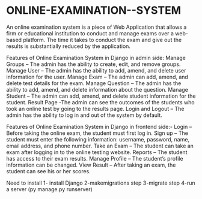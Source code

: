 # ONLINE-EXAMINATION--SYSTEM
An online examination system is a piece of Web Application that allows a firm or educational institution to conduct and manage exams over a web-based platform. The time it takes to conduct the exam and give out the results is substantially reduced by the application.


Features of Online Examination System in Django in admin side:
Manage Groups – The admin has the ability to create, edit, and remove groups.
Manage User – The admin has the ability to add, amend, and delete user information for the user.
Manage Exam – The admin can add, amend, and delete test details for the exam.
Manage Question – The admin has the ability to add, amend, and delete information about the question.
Manage Student – The admin can add, amend, and delete student information for the student.
Result Page -The admin can see the outcomes of the students who took an online test by going to the results page.
Login and Logout – The admin has the ability to log in and out of the system by default.


Features of Online Examination System in Django in frontend side:-
Login – Before taking the online exam, the student must first log in.
Sign up – The student must enter the following information: username, password, name, email address, and phone number.
Take an Exam – The student can take an exam after logging in to the online testing website.
Reports – The student has access to their exam results.
Manage Profile – The student’s profile information can be changed.
View Result – After taking an exam, the student can see his or her scores.




Need to install
1- install Django
2-makemigrations step
3-migrate step
4-run a server (py manage.py runserver)
